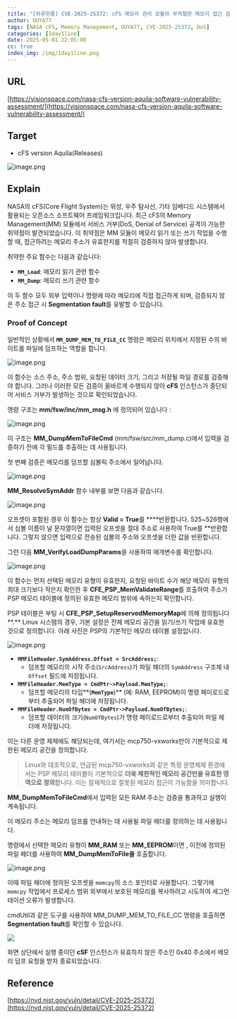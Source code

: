 ```yaml
---
title: "[하루한줄] CVE-2025-25372: cFS 메모리 관리 모듈의 부적절한 메모리 접근 검증으로 인한 서비스 거부 취약점"
author: OUYA77
tags: [NASA cFS, Memory Management, OUYA77, CVE-2025-25372, DoS]
categories: [1day1line]
date: 2025-05-01 22:05:00
cc: true
index_img: /img/1day1line.png
---
```



## URL

[https://visionspace.com/nasa-cfs-version-aquila-software-vulnerability-assessment/](https://visionspace.com/nasa-cfs-version-aquila-software-vulnerability-assessment/)

## Target

- cFS version Aquila(Releases)

![image.png](image.png)

## Explain

NASA의 cFS(Core Flight System)는 위성, 우주 탐사선, 기타 임베디드 시스템에서 활용되는 오픈소스 소프트웨어 프레임워크입니다.  최근 cFS의 Memory Management(MM) 모듈에서 서비스 거부(DoS, Denial of Service) 공격이 가능한 취약점이 발견되었습니다. 이 취약점은 MM 모듈이 메모리 읽기 또는 쓰기 작업을 수행할 때, 접근하려는 메모리 주소가 유효한지를 적절히 검증하지 않아 발생합니다.

취약한 주요 함수는 다음과 같습니다:

- **`MM_Load`**: 메모리 읽기 관련 함수
- **`MM_Dump`**: 메모리 쓰기 관련 함수

이 두 함수 모두 외부 입력이나 명령에 따라 메모리에 직접 접근하게 되며, 검증되지 않은 주소 접근 시 **Segmentation fault**를 유발할 수 있습니다.

### Proof of Concept

일반적인 상황에서 **`MM_DUMP_MEM_TO_FILE_CC`** 명령은 메모리 위치에서 지정된 수의 바이트를 파일에 덤프하는 역할을 합니다.

![image.png](image%201.png)

이 함수는 소스 주소, 주소 범위, 요청된 데이터 크기, 그리고 저장될 파일 경로를 검증해야 합니다. 그러나 이러한 모든 검증이 올바르게 수행되지 않아 **cFS** 인스턴스가 중단되어 서비스 거부가 발생하는 것으로 확인되었습니다.

명령 구조는 **mm/fsw/inc/mm_msg.h** 에 정의되어 있습니다 :

![image.png](image%202.png)

이 구조는 **MM_DumpMemToFileCmd** (mm/fsw/src/mm_dump.c)에서 입력을 검증하기 전에 각 필드를 추출하는 데 사용됩니다.

첫 번째 검증은 메모리를 덤프할 심볼릭 주소에서 일어납니다.

![image.png](image%203.png)

**MM_ResolveSymAddr** 함수 내부를 보면 다음과 같습니다.

![image.png](image%204.png)

오프셋이 포함된 경우 이 함수는 항상 **Valid = True**를 ****반환합니다. 525~526행에서 심볼 이름이 널 문자열이면 입력된 오프셋을 절대 주소로 사용하여 True를 **반환합니다. 그렇지 않으면 입력으로 전송된 심볼의 주소와 오프셋을 더한 값을 반환합니다.

그런 다음 **MM_VerifyLoadDumpParams**을 사용하여 매개변수를 확인합니다.

![image.png](image%205.png)

이 함수는 먼저 선택된 메모리 유형이 유효한지, 요청된 바이트 수가 해당 메모리 유형의 최대 크기보다 작은지 확인한 후 **CFE_PSP_MemValidateRange**를 호출하여 주소가 PSP 메모리 테이블에 정의된 유효한 메모리 범위에 속하는지 확인합니다.

PSP 테이블은 부팅 시 **CFE_PSP_SetupReservedMemoryMap**에 의해 정의됩니다**.** Linux 시스템의 경우, 기본 설정은 전체 메모리 공간을 읽기/쓰기 작업에 유효한 것으로 정의합니다. 아래 사진은 PSP의 기본적인 메모리 테이블 설정입니다.

![image.png](image%206.png)

- **`MMFileHeader.SymAddress.Offset = SrcAddress;`**:
    - 덤프할 메모리의 시작 주소(`SrcAddress`)가 파일 헤더의 `SymAddress` 구조체 내 `Offset` 필드에 저장됩니다.
- **`MMFileHeader.MemType = CmdPtr->Payload.MemType;`**:
    - 덤프할 메모리의 타입**(**`MemType`**)** (예: RAM, EEPROM)이 명령 페이로드로부터 추출되어 파일 헤더에 저장됩니다.
- **`MMFileHeader.NumOfBytes = CmdPtr->Payload.NumOfBytes;`**:
    - 덤프할 데이터의 크기(`NumOfBytes`)가 명령 페이로드로부터 추출되어 파일 헤더에 저장됩니다.

이는 다른 운영 체제에도 해당되는데, 여기서는 mcp750-vxworks만이 기본적으로 제한된 메모리 공간을 정의합니다.

> Linux와 대조적으로, 언급된 mcp750-vxworks와 같은 특정 운영체제 환경에서는 PSP 메모리 테이블이 기본적으로 **더욱 제한적인 메모리 공간만을 유효한 영역으로 정의**합니다. 이는 잠재적으로 잘못된 메모리 접근이 가능함을 의미합니다.
> 

**MM_DumpMemToFileCmd**에서 입력된 모든 RAM 주소는 검증을 통과하고 실행이 계속됩니다.

이 메모리 주소는 메모리 덤프를 안내하는 데 사용될 파일 헤더를 정의하는 데 사용됩니다.

명령에서 선택한 메모리 유형이 **MM_RAM** 또는 **MM_EEPROM**이면 , 이전에 정의된 파일 헤더를 사용하여 **MM_DumpMemToFile을** 호출합니다.

![image.png](image%207.png)

 이때 파일 헤더에 정의된 오프셋을 `memcpy`의 소스 포인터로 사용합니다. 그렇기에 `memcpy` 작업에서 프로세스 범위 외부에서 보호된 메모리를 복사하려고 시도하여 세그먼테이션 오류가 발생합니다.

cmdUtil과 같은 도구를 사용하여 MM_DUMP_MEM_TO_FILE_CC 명령을 호출하면 **Segmentation fault**를 확인할 수 있습니다.

![](https://visionspace.com/wp-content/uploads/2025/03/image-57-1024x627.png)

화면 상단에서 실행 중이던 **cSF** 인스턴스가 유효하지 않은 주소인 0x40 주소에서 메모리 덤프 요청을 받자 종료되었습니다.

## Reference

[https://nvd.nist.gov/vuln/detail/CVE-2025-25372](https://nvd.nist.gov/vuln/detail/CVE-2025-25372)
